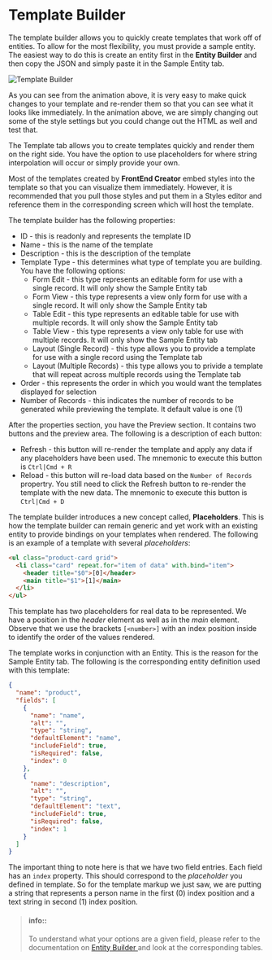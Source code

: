 # Template Builder

The template builder allows you to quickly create templates that work off of entities. To allow for the most flexibility, you must provide a sample entity. The easiest way to do this is create an entity first in the **Entity Builder** and then copy the JSON and simply paste it in the Sample Entity tab.

![Template Builder](../../assets/images/template-builder.gif)

As you can see from the animation above, it is very easy to make quick changes to your template and re-render them so that you can see what it looks like immediately. In the animation above, we are simply changing out some of the style settings but you could change out the HTML as well and test that.

The Template tab allows you to create templates quickly and render them on the right side. You have the option to use placeholders for where string interpolation will occur or simply provide your own. 

Most of the templates created by **FrontEnd Creator** embed styles into the template so that you can visualize them immediately. However, it is recommended that you pull those styles and put them in a Styles editor and reference them in the corresponding screen which will host the template.

The template builder has the following properties:

* ID - this is readonly and represents the template ID
* Name - this is the name of the template
* Description - this is the description of the template
* Template Type - this determines what type of template you are building. You have the following options:
  * Form Edit - this type represents an editable form for use with a single record. It will only show the Sample Entity tab
  * Form View - this type represents a view only form for use with a single record. It will only show the Sample Entity tab
  * Table Edit - this type represents an editable table for use with multiple records. It will only show the Sample Entity tab
  * Table View - this type represents a view only table for use with multiple records. It will only show the Sample Entity tab
  * Layout (Single Record) - this type allows you to provide a template for use with a single record using the Template tab
  * Layout (Multiple Records) - this type allows you to privide a template that will repeat across multiple records using the Template tab
* Order - this represents the order in which you would want the templates displayed for selection
* Number of Records - this indicates the number of records to be generated while previewing the template. It default value is one (1)

After the properties section, you have the Preview section. It contains two buttons and the preview area. The following is a description of each button:
* Refresh - this button will re-render the template and apply any data if any placeholders have been used. The mnemonic to execute this button is `Ctrl|Cmd + R`
* Reload - this button will re-load data based on the `Number of Records` propertry. You still need to click the Refresh button to re-render the template with the new data. The mnemonic to execute this button is `Ctrl|Cmd + D`

The template builder introduces a new concept called, **Placeholders**. This is how the template builder can remain generic and yet work with an existing entity to provide bindings on your templates when rendered. The following is an example of a template with several *placeholders*:

```html
<ul class="product-card grid">
  <li class="card" repeat.for="item of data" with.bind="item">
    <header title="$0">[0]</header>
    <main title="$1">[1]</main>
  </li>
</ul>

```

This template has two placeholders for real data to be represented. We have a position in the *header* element as well as in the *main* element. Observe that we use the brackets `[<number>]` with an index position inside to identify the order of the values rendered.

The template works in conjunction with an Entity. This is the reason for the Sample Entity tab. The following is the corresponding entity definition used with this template:

```json
{
  "name": "product",
  "fields": [
    {
      "name": "name",
      "alt": "",
      "type": "string",
      "defaultElement": "name",
      "includeField": true,
      "isRequired": false,
      "index": 0
    },
    {
      "name": "description",
      "alt": "",
      "type": "string",
      "defaultElement": "text",
      "includeField": true,
      "isRequired": false,
      "index": 1
    }
  ]
}
```

The important thing to note here is that we have two field entries. Each field has an `index` property. This should correspond to the *placeholder* you defined in template. So for the template markup we just saw, we are putting a string that represents a person name in the first (0) index position and a text string in second (1) index position.

> #### info::
> To understand what your options are a given field, please refer to the documentation on [ Entity Builder ](../entity-builder/readme.md) and look at the corresponding tables.
